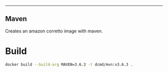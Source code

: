 -----
Maven
-----

Creates an amazon corretto image with maven.

# Build

```bash
docker build --build-arg MAVEN=3.6.3 -t dcmd/mvn:v3.6.3 .
```